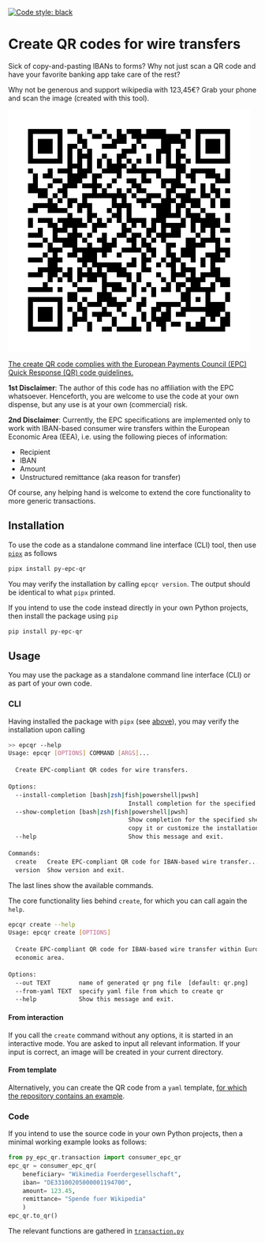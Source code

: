[![Code style: black](https://img.shields.io/badge/code%20style-black-000000.svg)](https://github.com/psf/black)

# Create QR codes for wire transfers

Sick of copy-and-pasting IBANs to forms?
Why not just scan a QR code and have your favorite banking app take care of the rest?

Why not be generous and support wikipedia with 123,45€?
Grab your phone and scan the image (created with this tool).

![Support Wikipedia with 123,45 €](tests/data/qr_version_002.png "Support Wikipedia with 123,45 €")

[The create QR code complies with the European Payments Council (EPC) Quick Response (QR) code guidelines.](https://en.wikipedia.org/wiki/EPC_QR_code)

**1st Disclaimer**: The author of this code has no affiliation with the EPC whatsoever.
Henceforth, you are welcome to use the code at your own dispense, but any use is at your own (commercial) risk.

**2nd Disclaimer**: Currently, the EPC specifications are implemented only to work with IBAN-based consumer wire transfers within the European Economic Area (EEA), i.e. using the following pieces of information:

- Recipient
- IBAN
- Amount
- Unstructured remittance (aka reason for transfer)

Of course, any helping hand is welcome to extend the core functionality to more generic transactions.

## Installation

To use the code as a standalone command line interface (CLI) tool, then use [`pipx`](https://pypa.github.io/pipx/) as follows

```bash
pipx install py-epc-qr
```

You may verify the installation by calling `epcqr version`.
The output should be identical to what `pipx` printed.

If you intend to use the code instead directly in your own Python projects, then install the package using `pip`

```bash
pip install py-epc-qr
```


## Usage

You may use the package as a standalone command line interface (CLI) or as part of your own code.

### CLI

Having installed the package with `pipx` (see [above](#installation)), you may verify the installation upon calling

```bash
>> epcqr --help
Usage: epcqr [OPTIONS] COMMAND [ARGS]...

  Create EPC-compliant QR codes for wire transfers.

Options:
  --install-completion [bash|zsh|fish|powershell|pwsh]
                                  Install completion for the specified shell.
  --show-completion [bash|zsh|fish|powershell|pwsh]
                                  Show completion for the specified shell, to
                                  copy it or customize the installation.
  --help                          Show this message and exit.

Commands:
  create   Create EPC-compliant QR code for IBAN-based wire transfer...
  version  Show version and exit.
```

The last lines show the available commands.

The core functionality lies behind `create`, for which you can call again the `help`.

```bash
epcqr create --help     
Usage: epcqr create [OPTIONS]

  Create EPC-compliant QR code for IBAN-based wire transfer within European
  economic area.

Options:
  --out TEXT        name of generated qr png file  [default: qr.png]
  --from-yaml TEXT  specify yaml file from which to create qr
  --help            Show this message and exit.
```

#### From interaction

If you call the `create` command without any options, it is started in an interactive mode.
You are asked to input all relevant information.
If your input is correct, an image will be created in your current directory.

#### From template

Alternatively, you can create the QR code from a `yaml` template, [for which the repository contains an example](template.yaml).

### Code

If you intend to use the source code in your own Python projects, then a minimal working example looks as follows:

```python
from py_epc_qr.transaction import consumer_epc_qr
epc_qr = consumer_epc_qr(
    beneficiary= "Wikimedia Foerdergesellschaft",
    iban= "DE33100205000001194700",
    amount= 123.45,
    remittance= "Spende fuer Wikipedia"
    )
epc_qr.to_qr()
```

The relevant functions are gathered in [`transaction.py`](py_epc_qr/transaction.py)


